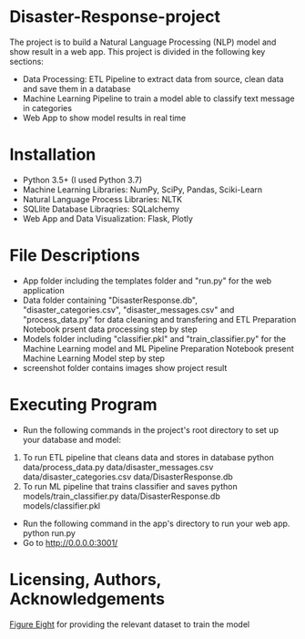 # Disaster-Response-project
The project is to build a Natural Language Processing (NLP) model and show result in a web app. This project is divided in the following key sections:
* Data Processing: ETL Pipeline to extract data from source, clean data and save them in a database
* Machine Learning Pipeline to train a model able to classify text message in categories
* Web App to show model results in real time
# Installation
* Python 3.5+ (I used Python 3.7)
* Machine Learning Libraries: NumPy, SciPy, Pandas, Sciki-Learn
* Natural Language Process Libraries: NLTK
* SQLlite Database Libraqries: SQLalchemy
* Web App and Data Visualization: Flask, Plotly
# File Descriptions
* App folder including the templates folder and "run.py" for the web application
* Data folder containing "DisasterResponse.db", "disaster_categories.csv", "disaster_messages.csv" and "process_data.py" for data cleaning and transfering and ETL Preparation Notebook prsent data processing step by step
* Models folder including "classifier.pkl" and "train_classifier.py" for the Machine Learning model and ML Pipeline Preparation Notebook present Machine Learning Model step by step
* screenshot folder contains images show project result
# Executing Program
* Run the following commands in the project's root directory to set up your database and model:
1. To run ETL pipeline that cleans data and stores in database python data/process_data.py data/disaster_messages.csv data/disaster_categories.csv data/DisasterResponse.db
2. To run ML pipeline that trains classifier and saves python models/train_classifier.py data/DisasterResponse.db models/classifier.pkl
* Run the following command in the app's directory to run your web app. python run.py
* Go to http://0.0.0.0:3001/
# Licensing, Authors, Acknowledgements
[Figure Eight](https://appen.com/) for providing the relevant dataset to train the model
